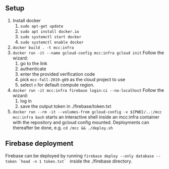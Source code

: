 ## Setup
1. Install docker
    1. `sudo apt-get update`
    2. `sudo apt install docker.io`
    3. `sudo systemctl start docker`
    4. `sudo systemctl enable docker`
2. `docker build . -t mcc:infra`
3. `docker run -it --name gcloud-config mcc:infra gcloud init`
    Follow the wizard:
    1. go to the link
    2. authenticate
    3. enter the provided verification code
    4. pick `mcc-fall-2019-g09` as the cloud project to use
    5. select `n` for default compute region.
4. `docker run -it mcc:infra firebase login:ci --no-localhost`
    Follow the wizard:
    1. log in
    2. save the output token in ./firebase/token.txt
5. `docker run --rm -it --volumes-from gcloud-config -v ${PWD}/..:/mcc mcc:infra bash` starts an interactive shell inside an mcc:infra container with the repository and gcloud config mounted. Deployments can thereafter be done, e.g. `cd /mcc && ./deploy.sh`


## Firebase deployment
Firebase can be deployed by running ``firebase deploy --only database --token `head -n 1 token.txt` `` inside the ./firebase directory.

